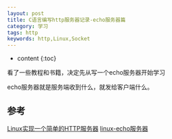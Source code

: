 ```yaml
---
layout: post
title: C语言编写http服务器记录-echo服务器篇
category: 学习
tags: http
keywords: http,Linux,Socket
---
```


* content
{:toc}

看了一些教程和书籍，决定先从写一个echo服务器开始学习

echo服务器就是服务端收到什么，就发给客户端什么。



## 参考

[Linux实现一个简单的HTTP服务器](https://blog.csdn.net/qq_37941471/article/details/80789725)
[linux-echo服务器](https://blog.csdn.net/lanyan822/article/details/7679733)